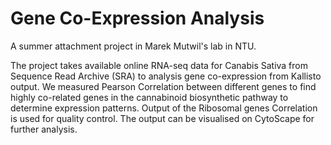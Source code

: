 # Gene Co-Expression Analysis

A summer attachment project in Marek Mutwil's lab in NTU.

The project takes available online RNA-seq data for Canabis Sativa from Sequence Read Archive (SRA) to analysis gene co-expression from Kallisto output. We measured Pearson Correlation between different genes to find highly co-related genes in the cannabinoid biosynthetic pathway to determine expression patterns. Output of the Ribosomal genes Correlation is used for quality control. The output can be visualised on CytoScape for further analysis.

